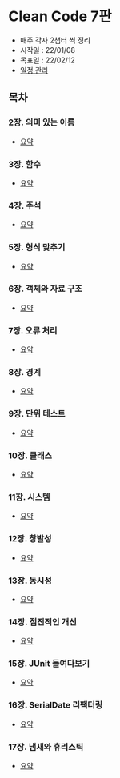# Clean Code 7판

- 매주 각자 2챕터 씩 정리
- 시작일 : 22/01/08
- 목표일 : 22/02/12
- [일정 관리](https://github.com/mangchhe/CleanCode/projects/1)

## 목차

### 2장. 의미 있는 이름

- [요약][chapter2]

### 3장. 함수

- [요약][chapter3]

### 4장. 주석

- [요약][chapter4]

### 5장. 형식 맞추기

- [요약][chapter5]

### 6장. 객체와 자료 구조

- [요약][chapter6]

### 7장. 오류 처리

- [요약][chapter7]

### 8장. 경계

- [요약][chapter8]

### 9장. 단위 테스트

- [요약][chapter9]

### 10장. 클래스

- [요약][chapter10]

### 11장. 시스템

- [요약][chapter11]

### 12장. 창발성

- [요약][chapter12]

### 13장. 동시성

- [요약][chapter13]

### 14장. 점진적인 개선

- [요약][chapter14]

### 15장. JUnit 들여다보기

- [요약][chapter15]

### 16장. SerialDate 리팩터링

- [요약][chapter16]

### 17장. 냄새와 휴리스틱

- [요약][chapter17]

[chapter2]:https://github.com/mangchhe/CleanCode/blob/main/chapter2/summary.md
[chapter3]:https://github.com/mangchhe/CleanCode/blob/main/chapter3/summary.md
[chapter4]:https://github.com/mangchhe/CleanCode/blob/main/chapter4/summary.md
[chapter5]:https://github.com/mangchhe/CleanCode/blob/main/chapter5/summary.md
[chapter6]:https://github.com/mangchhe/CleanCode/blob/main/chapter6/summary.md
[chapter7]:https://github.com/mangchhe/CleanCode/blob/main/chapter7/summary.md
[chapter8]:https://github.com/mangchhe/CleanCode/blob/main/chapter8/summary.md
[chapter9]:https://github.com/mangchhe/CleanCode/blob/main/chapter9/summary.md
[chapter10]:https://github.com/mangchhe/CleanCode/blob/main/chapter10/summary.md
[chapter11]:https://github.com/mangchhe/CleanCode/blob/main/chapter11/summary.md
[chapter12]:https://github.com/mangchhe/CleanCode/blob/main/chapter12/summary.md
[chapter13]:https://github.com/mangchhe/CleanCode/blob/main/chapter13/summary.md
[chapter14]:https://github.com/mangchhe/CleanCode/blob/main/chapter14/summary.md
[chapter15]:https://github.com/mangchhe/CleanCode/blob/main/chapter15/summary.md
[chapter16]:https://github.com/mangchhe/CleanCode/blob/main/chapter16/summary.md
[chapter17]:https://github.com/mangchhe/CleanCode/blob/main/chapter17/summary.md
